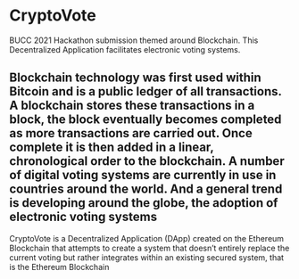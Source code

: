 # CryptoVote

BUCC 2021 Hackathon submission themed around Blockchain. This Decentralized Application facilitates electronic voting systems.

Blockchain technology was first used within Bitcoin and is a public ledger of all transactions. A blockchain stores these transactions in a block, the block eventually becomes completed as more transactions are carried out. Once complete it is then added in a linear, chronological order to the blockchain. A number of digital voting systems are currently in use in countries around the world. And a general trend is developing around the globe, the adoption of electronic voting systems
----
CryptoVote is a Decentralized Application (DApp) created on the Ethereum Blockchain that attempts to create a system that doesn’t entirely replace the current voting but rather integrates within an existing secured system, that is the Ethereum Blockchain
